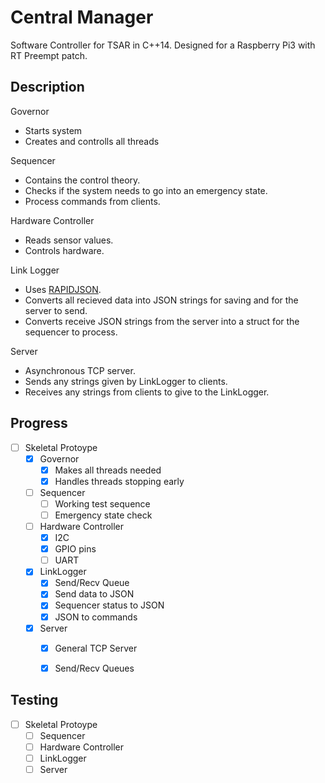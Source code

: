 # Central Manager
Software Controller for TSAR in C++14. Designed for a Raspberry Pi3 with RT Preempt patch.


## Description
Governor
+ Starts system
+ Creates and controlls all threads

Sequencer
+ Contains the control theory.
+ Checks if the system needs to go into an emergency state.
+ Process commands from clients.

Hardware Controller
+ Reads sensor values.
+ Controls hardware.

Link Logger
+ Uses [RAPIDJSON](https://github.com/Tencent/rapidjson).
+ Converts all recieved data into JSON strings for saving and for the server to send.
+ Converts receive JSON strings from the server into a struct for the sequencer to process.

Server
+ Asynchronous TCP server.
+ Sends any strings given by LinkLogger to clients.
+ Receives any strings from clients to give to the LinkLogger.


## Progress
- [ ] Skeletal Protoype
  - [x] Governor
    - [x] Makes all threads needed
    - [x] Handles threads stopping early
  - [ ] Sequencer
    - [ ] Working test sequence
    - [ ] Emergency state check
  - [ ] Hardware Controller
    - [x] I2C
    - [x] GPIO pins
    - [ ] UART 
  - [x] LinkLogger
    - [x] Send/Recv Queue
    - [x] Send data to JSON
    - [x] Sequencer status to JSON
    - [x] JSON to commands
  - [x] Server
    - [x] General TCP Server
    - [x] Send/Recv Queues


## Testing
- [ ] Skeletal Protoype
  - [ ] Sequencer
  - [ ] Hardware Controller
  - [ ] LinkLogger
  - [ ] Server
